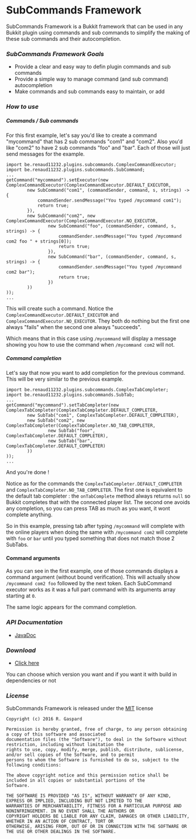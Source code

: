 # SubCommands Framework

SubCommands Framework is a Bukkit framework that can be used in any Bukkit plugin using commands and sub commands to
simplify the making of these sub commands and their autocompletion.

### *SubCommands Framework Goals*
  * Provide a clear and easy way to defin plugin commands and sub commands
  * Provide a simple way to manage command (and sub command) autocompletion
  * Make commands and sub commands easy to maintain, or add

### *How to use*

##### Commands / Sub commands

For this first example, let's say you'd like to create a command "mycommand" that has 2 sub commands "com1" and "com2".
Also you'd like "com2" to have 2 sub commands "foo" and "bar".
Each of those will just send messages for the example.

```
import be.renaud11232.plugins.subcommands.ComplexCommandExecutor;
import be.renaud11232.plugins.subcommands.SubCommand;
...
getCommand("mycommand").setExecutor(new ComplexCommandExecutor(ComplexCommandExecutor.DEFAULT_EXECUTOR,
        new SubCommand("com1", (commandSender, command, s, strings) -> {
            commandSender.sendMessage("You typed /mycommand com1");
            return true;
        }),
        new SubCommand("com2", new ComplexCommandExecutor(ComplexCommandExecutor.NO_EXECUTOR,
                new SubCommand("foo", (commandSender, command, s, strings) -> {
                    commandSender.sendMessage("You typed /mycommand com2 foo " + strings[0]);
                    return true;
                }),
                new SubCommand("bar", (commandSender, command, s, strings) -> {
                    commandSender.sendMessage("You typed /mycommand com2 bar");
                    return true;
                })
        ))
));
...
```
This will create such a command.
Notice the `ComplexCommandExecutor.DEFAULT_EXECUTOR` and `ComplexCommandExecutor.NO_EXECUTOR`.
They both do nothing but the first one always "fails" when the second one always "succeeds".

Which means that in this case using `/mycommand` will display a message showing you how to use the command when
`/mycommand com2` will not.

##### Command completion

Let's say that now you want to add completion for the previous command.
This will be very similar to the previous example.
```
import be.renaud11232.plugins.subcommands.ComplexTabCompleter;
import be.renaud11232.plugins.subcommands.SubTab;
...
getCommand("mycommand").setTabCompleter(new ComplexTabCompleter(ComplexTabCompleter.DEFAULT_COMPLETER,
        new SubTab("com1", ComplexTabCompleter.DEFAULT_COMPLETER),
        new SubTab("com2", new ComplexTabCompleter(ComplexTabCompleter.NO_TAB_COMPLETER,
                new SubTab("foor", ComplexTabCompleter.DEFAULT_COMPLETER),
                new SubTab("bar", ComplexTabCompleter.DEFAULT_COMPLETER)
        ))
));
...
```
And you're done !

Notice as for the commands the `ComplexTabCompleter.DEFAULT_COMPLETER` and `ComplexTabCompleter.NO_TAB_COMPLETER`.
The first one is equivalent to the default tab completer : the `onTabComplete` method always returns `null` so Bukkit
completes that with the connected player list.
The second one avoids any completion, so you can press TAB as much as you want, it wont complete anything.

So in this example, pressing tab after typing `/mycommand` will complete with the online players when doing the same
with `/mycommand com2` will complete with `foo` or `bar` until you typed something that does not match those 2 SubTabs.

#### Command arguments

As you can see in the first example, one of those commands displays a command argument (without bound verification).
This will actually show `/mycommand com2 foo` followed by the next token.
Each SubCommand executor works as it was a full part command with its arguments array starting at `0`.

The same logic appears for the command completion.

### *API Documentation*
  * [JavaDoc](http://doc.renaud11232.tk/SubCommandsFramework/)


### *Download*
  * [Click here](http://build.renaud11232.tk/SubCommandsFramework/)

You can choose which version you want and if you want it with build in dependencies or not

### *License*

SubCommands Framework is released under the [MIT](https://opensource.org/licenses/MIT) license
```
Copyright (c) 2016 R. Gaspard

Permission is hereby granted, free of charge, to any person obtaining a copy of this software and associated
documentation files (the "Software"), to deal in the Software without restriction, including without limitation the
rights to use, copy, modify, merge, publish, distribute, sublicense, and/or sell copies of the Software, and to permit
persons to whom the Software is furnished to do so, subject to the following conditions:

The above copyright notice and this permission notice shall be included in all copies or substantial portions of the
Software.

THE SOFTWARE IS PROVIDED "AS IS", WITHOUT WARRANTY OF ANY KIND, EXPRESS OR IMPLIED, INCLUDING BUT NOT LIMITED TO THE
WARRANTIES OF MERCHANTABILITY, FITNESS FOR A PARTICULAR PURPOSE AND NONINFRINGEMENT. IN NO EVENT SHALL THE AUTHORS OR
COPYRIGHT HOLDERS BE LIABLE FOR ANY CLAIM, DAMAGES OR OTHER LIABILITY, WHETHER IN AN ACTION OF CONTRACT, TORT OR
OTHERWISE, ARISING FROM, OUT OF OR IN CONNECTION WITH THE SOFTWARE OR THE USE OR OTHER DEALINGS IN THE SOFTWARE.
```